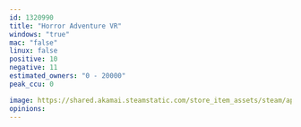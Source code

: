 ```yaml
---
id: 1320990
title: "Horror Adventure VR"
windows: "true"
mac: "false"
linux: false
positive: 10
negative: 11
estimated_owners: "0 - 20000"
peak_ccu: 0

image: https://shared.akamai.steamstatic.com/store_item_assets/steam/apps/1320990/header.jpg?t=1593842664
opinions:
---
```


